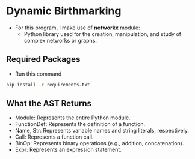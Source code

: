 # Dynamic Birthmarking
- For this program, I make use of **networkx** module:
    - Python library used for the creation, manipulation, and study of complex networks or graphs.

## Required Packages
- Run this command
```sh
pip install -r requirements.txt
```

## What the AST Returns
- Module: Represents the entire Python module.
- FunctionDef: Represents the definition of a function.
- Name, Str: Represents variable names and string literals, respectively.
- Call: Represents a function call.
- BinOp: Represents binary operations (e.g., addition, concatenation).
- Expr: Represents an expression statement.